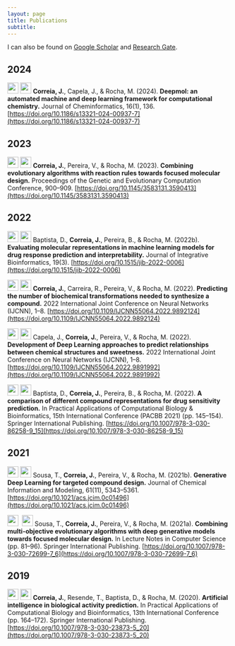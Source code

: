 ```yaml
---
layout: page
title: Publications
subtitle: 
---
```


I can also be found on [Google Scholar](https://scholar.google.com/citations?user=JhT55LQAAAAJ) and [Research Gate](https://www.researchgate.net/profile/Joao-Correia-70).

## 2024

<img src="{{ site.baseurl }}/assets/img/publications/journal-article.png" height="25px">&nbsp;<img src="{{ site.baseurl }}/assets/img/publications/q1.png" height="25px">
**Correia, J.**, Capela, J., & Rocha, M. (2024). **Deepmol: an automated machine and deep learning framework for computational chemistry.** Journal of Cheminformatics, 16(1), 136. [https://doi.org/10.1186/s13321-024-00937-7](https://doi.org/10.1186/s13321-024-00937-7)

## 2023
<img src="{{ site.baseurl }}/assets/img/publications/conference-paper.png" height="25px">&nbsp;<img src="{{ site.baseurl }}/assets/img/publications/A.png" height="25px">
**Correia, J.**, Pereira, V., & Rocha, M. (2023). **Combining evolutionary algorithms with reaction rules towards focused molecular design.** Proceedings of the Genetic and Evolutionary Computation Conference, 900–909. [https://doi.org/10.1145/3583131.3590413](https://doi.org/10.1145/3583131.3590413)

## 2022
<img src="{{ site.baseurl }}/assets/img/publications/journal-article.png" height="25px">&nbsp;<img src="{{ site.baseurl }}/assets/img/publications/q2.png" height="25px">
Baptista, D., **Correia, J.**, Pereira, B., & Rocha, M. (2022b). **Evaluating molecular representations in machine learning models for drug response prediction and interpretability.** Journal of Integrative Bioinformatics, 19(3). [https://doi.org/10.1515/jib-2022-0006](https://doi.org/10.1515/jib-2022-0006)

<img src="{{ site.baseurl }}/assets/img/publications/conference-paper.png" height="25px">&nbsp;<img src="{{ site.baseurl }}/assets/img/publications/q3.png" height="25px">
**Correia, J.**, Carreira, R., Pereira, V., & Rocha, M. (2022). **Predicting the number of biochemical transformations needed to synthesize a compound.** 2022 International Joint Conference on Neural Networks (IJCNN), 1–8. [https://doi.org/10.1109/IJCNN55064.2022.9892124](https://doi.org/10.1109/IJCNN55064.2022.9892124)

<img src="{{ site.baseurl }}/assets/img/publications/conference-paper.png" height="25px">&nbsp;<img src="{{ site.baseurl }}/assets/img/publications/q3.png" height="25px">
Capela, J., **Correia, J.**, Pereira, V., & Rocha, M. (2022). **Development of Deep Learning approaches to predict relationships between chemical structures and sweetness.** 2022 International Joint Conference on Neural Networks (IJCNN), 1–8. [https://doi.org/10.1109/IJCNN55064.2022.9891992](https://doi.org/10.1109/IJCNN55064.2022.9891992)

<img src="{{ site.baseurl }}/assets/img/publications/conference-paper.png" height="25px">&nbsp;<img src="{{ site.baseurl }}/assets/img/publications/q4.png" height="25px">
Baptista, D., **Correia, J.**, Pereira, B., & Rocha, M. (2022). **A comparison of different compound representations for drug sensitivity prediction.** In Practical Applications of Computational Biology & Bioinformatics, 15th International Conference (PACBB 2021) (pp. 145–154). Springer International Publishing. [https://doi.org/10.1007/978-3-030-86258-9_15](https://doi.org/10.1007/978-3-030-86258-9_15)


## 2021
<img src="{{ site.baseurl }}/assets/img/publications/journal-article.png" height="25px">&nbsp;<img src="{{ site.baseurl }}/assets/img/publications/q1.png" height="25px">
Sousa, T., **Correia, J.**, Pereira, V., & Rocha, M. (2021b). **Generative Deep Learning for targeted compound design.** Journal of Chemical Information and Modeling, 61(11), 5343–5361. [https://doi.org/10.1021/acs.jcim.0c01496](https://doi.org/10.1021/acs.jcim.0c01496)

<img src="{{ site.baseurl }}/assets/img/publications/conference-paper.png" height="25px">&nbsp; <img src="{{ site.baseurl }}/assets/img/publications/q3.png" height="25px">
Sousa, T., **Correia, J.**, Pereira, V., & Rocha, M. (2021a). **Combining multi-objective evolutionary algorithms with deep generative models towards focused molecular design.** In Lecture Notes in Computer Science (pp. 81–96). Springer International Publishing. [https://doi.org/10.1007/978-3-030-72699-7_6](https://doi.org/10.1007/978-3-030-72699-7_6)

## 2019
<img src="{{ site.baseurl }}/assets/img/publications/conference-paper.png" height="25px">&nbsp;<img src="{{ site.baseurl }}/assets/img/publications/National.png" height="25px">
**Correia, J.**, Resende, T., Baptista, D., & Rocha, M. (2020). **Artificial intelligence in biological activity prediction.** In Practical Applications of Computational Biology and Bioinformatics, 13th International Conference (pp. 164–172). Springer International Publishing. [https://doi.org/10.1007/978-3-030-23873-5_20](https://doi.org/10.1007/978-3-030-23873-5_20)
